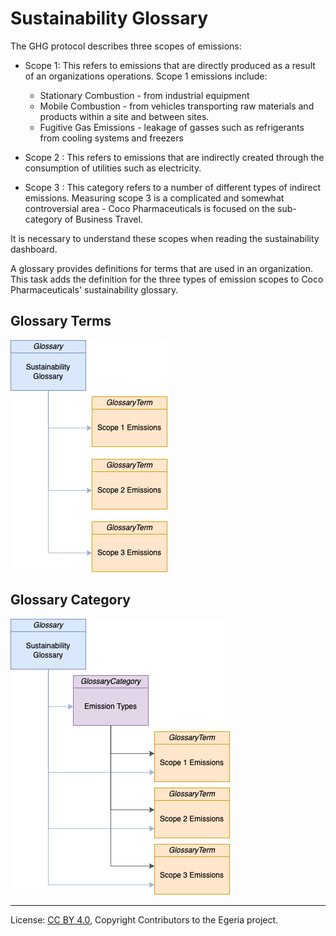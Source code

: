 <!-- SPDX-License-Identifier: CC-BY-4.0 -->
<!-- Copyright Contributors to the Egeria project. -->

# Sustainability Glossary

The GHG protocol describes three scopes of emissions:

* Scope 1: This refers to emissions that are directly produced as a result of an organizations operations. Scope 1 emissions include:

  *  Stationary Combustion - from industrial equipment
  *  Mobile Combustion - from vehicles transporting raw materials and products within a site and between sites.
  *  Fugitive Gas Emissions - leakage of gasses such as refrigerants from cooling systems and freezers

* Scope 2 : This refers to emissions that are indirectly created through the consumption of utilities such as electricity.

* Scope 3 : This category refers to a number of different types of indirect emissions. Measuring scope 3 is a complicated and somewhat controversial area - Coco Pharmaceuticals is focused on the sub-category of Business Travel.

It is necessary to understand these scopes when reading the sustainability dashboard.

A glossary provides definitions for terms that are used in an organization.
This task adds the definition for the three types of emission scopes to
Coco Pharmaceuticals' sustainability glossary.

## Glossary Terms

![GlossaryTerms](../../docs/sustainability-samples-glossary.drawio.png)

## Glossary Category

![GlossaryTerms](../../docs/sustainability-samples-categorized-glossary.drawio.png)


----
License: [CC BY 4.0](https://creativecommons.org/licenses/by/4.0/), Copyright Contributors to the Egeria project.